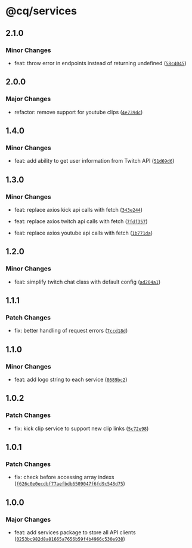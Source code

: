 # @cq/services

## 2.1.0

### Minor Changes

- feat: throw error in endpoints instead of returning undefined ([`58c4045`](https://github.com/jordanshatford/clip-queue/commit/58c4045c758f3a4c57e1aab9cd200f82ebaec2b4))

## 2.0.0

### Major Changes

- refactor: remove support for youtube clips ([`4e739dc`](https://github.com/jordanshatford/clip-queue/commit/4e739dc70b2402189aa94fa7c917cb6c6a0bb3a8))

## 1.4.0

### Minor Changes

- feat: add ability to get user information from Twitch API ([`51d69d6`](https://github.com/jordanshatford/clip-queue/commit/51d69d6411f6eb77b0e858928ec36c9006424548))

## 1.3.0

### Minor Changes

- feat: replace axios kick api calls with fetch ([`343e244`](https://github.com/jordanshatford/clip-queue/commit/343e244eceb23601629128f4fde9f45f93af6a3b))

- feat: replace axios twitch api calls with fetch ([`7fdf357`](https://github.com/jordanshatford/clip-queue/commit/7fdf3570d30bc926db60c451e8f6c1e30b4ecfb7))

- feat: replace axios youtube api calls with fetch ([`1b771da`](https://github.com/jordanshatford/clip-queue/commit/1b771daef4f5bd54c5be30d32bbc47c1b151131d))

## 1.2.0

### Minor Changes

- feat: simplify twitch chat class with default config ([`ad204a1`](https://github.com/jordanshatford/clip-queue/commit/ad204a1f4de8a0e6557dd333914533b37c5432da))

## 1.1.1

### Patch Changes

- fix: better handling of request errors ([`7ccd18d`](https://github.com/jordanshatford/clip-queue/commit/7ccd18d68d31729d8b741b7a1833063a88ecb0e8))

## 1.1.0

### Minor Changes

- feat: add logo string to each service ([`8689bc2`](https://github.com/jordanshatford/clip-queue/commit/8689bc2a7efec1753208ec5861eb71d7819bb1ab))

## 1.0.2

### Patch Changes

- fix: kick clip service to support new clip links ([`5c72e98`](https://github.com/jordanshatford/clip-queue/commit/5c72e985fa779a208bf88e9507b266e1ac7a9502))

## 1.0.1

### Patch Changes

- fix: check before accessing array indexs ([`f626c0e0ecdbf77aefbdb6509047f6fd9c548d75`](https://github.com/jordanshatford/clip-queue/commit/f626c0e0ecdbf77aefbdb6509047f6fd9c548d75))

## 1.0.0

### Major Changes

- feat: add services package to store all API clients ([`0253bc982d8a81665a7656b59f4b4966c530e938`](https://github.com/jordanshatford/clip-queue/commit/0253bc982d8a81665a7656b59f4b4966c530e938))
